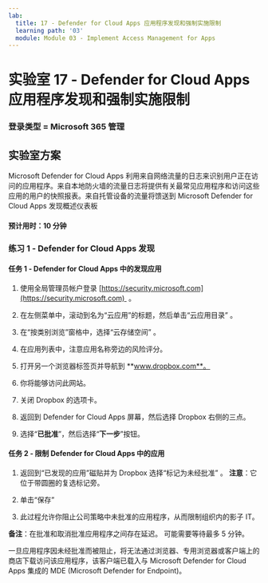 ```yaml
---
lab:
  title: 17 - Defender for Cloud Apps 应用程序发现和强制实施限制
  learning path: '03'
  module: Module 03 - Implement Access Management for Apps
---
```


# 实验室 17 - Defender for Cloud Apps 应用程序发现和强制实施限制

### 登录类型 = Microsoft 365 管理

## 实验室方案

Microsoft Defender for Cloud Apps 利用来自网络流量的日志来识别用户正在访问的应用程序。来自本地防火墙的流量日志将提供有关最常见应用程序和访问这些应用的用户的快照报表。来自托管设备的流量将馈送到 Microsoft Defender for Cloud Apps 发现概述仪表板

#### 预计用时：10 分钟

### 练习 1 - Defender for Cloud Apps 发现

#### 任务 1 - Defender for Cloud Apps 中的发现应用

1. 使用全局管理员帐户登录 [https://security.microsoft.com](https://security.microsoft.com)  。

1. 在左侧菜单中，滚动到名为“云应用”的标题，然后单击“云应用目录” 。

1. 在“按类别浏览”窗格中，选择“云存储空间” 。

1. 在应用列表中，注意应用名称旁边的风险评分。  

1. 打开另一个浏览器标签页并导航到 **www.dropbox.com**。

1. 你将能够访问此网站。

1. 关闭 Dropbox 的选项卡。

1. 返回到 Defender for Cloud Apps 屏幕，然后选择 Dropbox 右侧的三点。

1. 选择“**已批准**”，然后选择“**下一步**”按钮。 

#### 任务 2 - 限制 Defender for Cloud Apps 中的应用

1. 返回到“已发现的应用”磁贴并为 Dropbox 选择“标记为未经批准” 。  **注意**：它位于带圆圈的复选标记旁。

1. 单击“保存”

1. 此过程允许你阻止公司策略中未批准的应用程序，从而限制组织内的影子 IT。

**备注**：在批准和取消批准应用程序之间存在延迟。 可能需要等待最多 5 分钟。

一旦应用程序因未经批准而被阻止，将无法通过浏览器、专用浏览器或客户端上的商店下载访问该应用程序，该客户端已载入与 Microsoft Defender for Cloud Apps 集成的 MDE (Microsoft Defender for Endpoint)。
